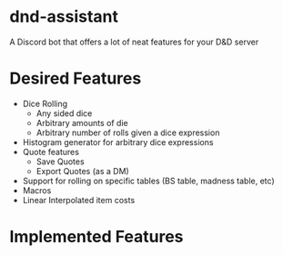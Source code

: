 # dnd-assistant
A Discord bot that offers a lot of neat features for your D&D server

# Desired Features
- Dice Rolling
  - Any sided dice
  - Arbitrary amounts of die
  - Arbitrary number of rolls given a dice expression
- Histogram generator for arbitrary dice expressions
- Quote features
  - Save Quotes
  - Export Quotes (as a DM)
- Support for rolling on specific tables (BS table, madness table, etc)
- Macros
- Linear Interpolated item costs 

# Implemented Features
